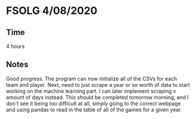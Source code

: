 # FSOLG 4/08/2020
## Time
4 hours
## Notes
Good progress. The program can now initialize all of the CSVs for each team and player. Next, need to just scrape a year or so worth of data to start working on the machine learning part. I can later implement scraping x amount of days instead. This should be completed tomorrow morning, and I don't see it being too difficult at all, simply going to the correct webpage and using pandas to read in the table of all of the games for a given year.
